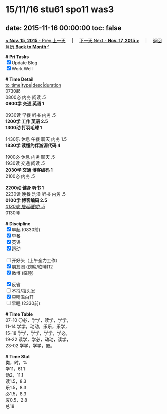 # 15/11/16 stu61 spo11 was3

date: 2015-11-16 00:00:00
toc: false
---
[**< Nov. 15, 2015** - Prev 上一天](/lifelogs/2015/11/d15.md) &nbsp; &nbsp; | &nbsp; &nbsp; [下一天 Next - **Nov. 17, 2015 >**](/lifelogs/2015/11/d17.md) &nbsp; &nbsp; |  &nbsp; &nbsp; [返回月历 **Back to Month ^**](/lifelogs/2015/11/index.md)
<br/><div><b># Pri Tasks</b></div><div><input checked="true" type="checkbox"/>Update Blog</div><div><input checked="true" type="checkbox"/>Work Well</div><div><br/></div><div><b># Time Detail</b></div><div><u>to_time|type|desc|duration</u></div><div>0730起</div><div>0800必 内务 阅读 .5</div><div><b>0900学 交通 英语 1</b></div><div><br/></div><div>0930读 早餐 听书 内务 .5</div><div><b>1200学 工作 英语 2.5</b></div><div><b>1300动 打羽毛球 1</b></div><div><br/></div><div>1430乐 休息 午餐 聊天 内务 1.5</div><div><b>1830学 读懂约伴游源代码 4</b></div><div><br/></div><div>1900必 休息 内务 聊天 .5</div><div>1930读 交通 阅读 .5</div><div><b>2030学 交通 博客编码 1</b></div><div>2100必 内务 .5</div><div><br/></div><div><b>2200动 健身 听书 1</b></div><div>2230读 晚餐 洗澡 听书 内务 .5</div><div><b>0100学 博客编码 2.5</b></div><div><u><i>0130废 拖延睡觉! .5</i></u></div><div>0130睡</div><div><br/></div><div><b># Discipline</b></div><div><input checked="true" type="checkbox"/>早起 (0830前)</div><div><input checked="true" type="checkbox"/>早餐</div><div><input checked="true" type="checkbox"/>英语</div><div><input checked="true" type="checkbox"/>运动</div><div><br/></div><div><input type="checkbox"/>开好头（上午全力工作）</div><div><input checked="true" type="checkbox"/>朋友圈 (傍晚/临睡)12</div><div><input checked="true" type="checkbox"/>微博 (临睡)</div><div><br/></div><div><input checked="true" type="checkbox"/>反省</div><div><input type="checkbox"/>不捋/拉头发</div><div><input checked="true" type="checkbox"/>只喝温白开</div><div><input type="checkbox"/>早睡 (2330前)</div><div><br/></div><div><b># Time Table</b></div><div>07-10 〇必，学学，读学，学学，</div><div>11-14 学学，动动，乐乐，乐学，</div><div>15-18 学学，学学，学学，学必，</div><div>19-22 读学，学必，动动，读学，</div><div>23-02 学学，学学，废。</div><div><br/></div><div><b># Time Stat</b></div><div>类，时，%</div><div>学11，61.1</div><div>动2，11.1</div><div>读1.5，8.3</div><div>乐1.5，8.3</div><div>必1.5，8.3</div><div>废0.5，2.8</div><div>总18</div>
